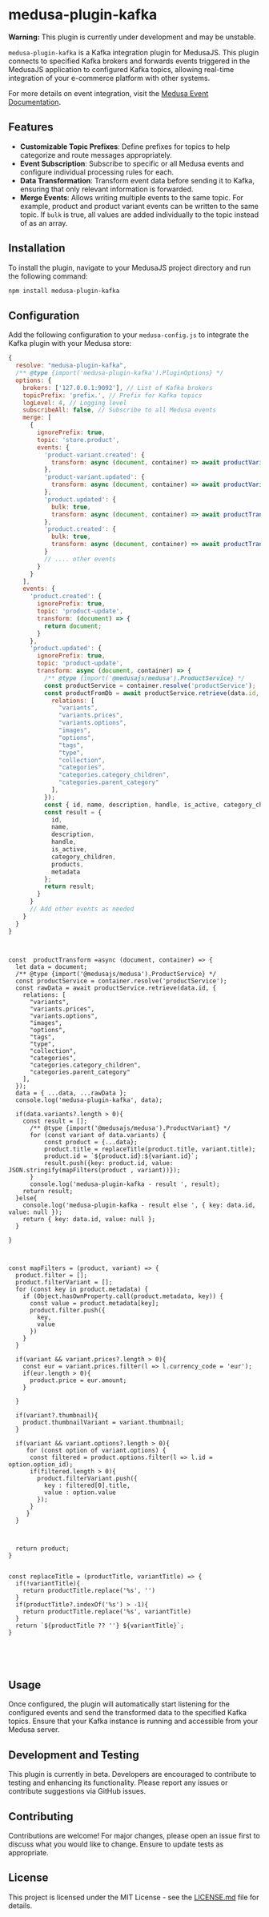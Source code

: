
# medusa-plugin-kafka

**Warning:** This plugin is currently under development and may be unstable.

`medusa-plugin-kafka` is a Kafka integration plugin for MedusaJS. This plugin connects to specified Kafka brokers and forwards events triggered in the MedusaJS application to configured Kafka topics, allowing real-time integration of your e-commerce platform with other systems.


For more details on event integration, visit the [Medusa Event Documentation](https://docs.medusajs.com/development/events/events-list).


## Features

- **Customizable Topic Prefixes**: Define prefixes for topics to help categorize and route messages appropriately.
- **Event Subscription**: Subscribe to specific or all Medusa events and configure individual processing rules for each.
- **Data Transformation**: Transform event data before sending it to Kafka, ensuring that only relevant information is forwarded.
- **Merge Events**: Allows writing multiple events to the same topic. For example, product and product variant events can be written to the same topic. If `bulk` is true, all values are added individually to the topic instead of as an array.

## Installation

To install the plugin, navigate to your MedusaJS project directory and run the following command:

```bash
npm install medusa-plugin-kafka
```

## Configuration

Add the following configuration to your `medusa-config.js` to integrate the Kafka plugin with your Medusa store:

```javascript
{
  resolve: "medusa-plugin-kafka",
  /** @type {import('medusa-plugin-kafka').PluginOptions} */
  options: {
    brokers: ['127.0.0.1:9092'], // List of Kafka brokers
    topicPrefix: 'prefix.', // Prefix for Kafka topics
    logLevel: 4, // Logging level
    subscribeAll: false, // Subscribe to all Medusa events
    merge: [
      {
        ignorePrefix: true,
        topic: 'store.product',
        events: {
          'product-variant.created': {
            transform: async (document, container) => await productVariantTransform(document, container)
          },
          'product-variant.updated': {
            transform: async (document, container) => await productVariantTransform(document, container)
          },
          'product.updated': {
            bulk: true,
            transform: async (document, container) => await productTransform(document, container)
          },
          'product.created': {
            bulk: true,
            transform: async (document, container) => await productTransform(document, container)
          }
          // .... other events
        }
      }
    ],
    events: {
      'product.created': {
        ignorePrefix: true,
        topic: 'product-update',
        transform: (document) => {
          return document;
        }
      },
      'product.updated': {
        ignorePrefix: true,
        topic: 'product-update',
        transform: async (document, container) => {
          /** @type {import('@medusajs/medusa').ProductService} */
          const productService = container.resolve('productService');
          const productFromDb = await productService.retrieve(data.id, {
            relations: [
              "variants",
              "variants.prices",
              "variants.options",
              "images",
              "options",
              "tags",
              "type",
              "collection",
              "categories",
              "categories.category_children",
              "categories.parent_category"
            ],
          });
          const { id, name, description, handle, is_active, category_children, products, metadata } = document;
          const result = {
            id,
            name,
            description,
            handle,
            is_active,
            category_children,
            products,
            metadata
          };
          return result;
        }
      }
      // Add other events as needed
    }
  }
}

```

```


const  productTransform =async (document, container) => {
  let data = document;
  /** @type {import('@medusajs/medusa').ProductService} */
  const productService = container.resolve('productService');
  const rawData = await productService.retrieve(data.id, {
    relations: [
      "variants",
      "variants.prices",
      "variants.options",
      "images",
      "options",
      "tags",
      "type",
      "collection",
      "categories",
      "categories.category_children",
      "categories.parent_category"
    ],
  });
  data = { ...data, ...rawData };
  console.log('medusa-plugin-kafka', data);

  if(data.variants?.length > 0){
    const result = [];
      /** @type {import('@medusajs/medusa').ProductVariant} */
      for (const variant of data.variants) {
          const product = {...data};
          product.title = replaceTitle(product.title, variant.title);
          product.id = `${product.id}:${variant.id}`;
          result.push({key: product.id, value: JSON.stringify(mapFilters(product , variant))});
      }
      console.log('medusa-plugin-kafka - result ', result);
    return result;
  }else{
    console.log('medusa-plugin-kafka - result else ', { key: data.id, value: null });
    return { key: data.id, value: null };
  }
  
}



const mapFilters = (product, variant) => {
  product.filter = [];
  product.filterVariant = [];
  for (const key in product.metadata) {
    if (Object.hasOwnProperty.call(product.metadata, key)) {
      const value = product.metadata[key];
      product.filter.push({
        key,
        value
      })
    }
  }
  
  if(variant && variant.prices?.length > 0){
    const eur = variant.prices.filter(l => l.currency_code = 'eur');
    if(eur.length > 0){
      product.price = eur.amount;
    }
    
  }

  if(variant?.thumbnail){
    product.thumbnailVariant = variant.thumbnail;
  }

  if(variant && variant.options?.length > 0){
     for (const option of variant.options) {
      const filtered = product.options.filter(l => l.id = option.option_id);
      if(filtered.length > 0){
        product.filterVariant.push({
          key : filtered[0].title,
          value : option.value
        });
      }
     }
  }



  return product;
}


const replaceTitle = (productTitle, variantTitle) => {
  if(!variantTitle){
    return productTitle.replace('%s', '')
  }
  if(productTitle?.indexOf('%s') > -1){
    return productTitle.replace('%s', variantTitle)
  }
  return `${productTitle ?? ''} ${variantTitle}`;
}





```


## Usage

Once configured, the plugin will automatically start listening for the configured events and send the transformed data to the specified Kafka topics. Ensure that your Kafka instance is running and accessible from your Medusa server.

## Development and Testing

This plugin is currently in beta. Developers are encouraged to contribute to testing and enhancing its functionality. Please report any issues or contribute suggestions via GitHub issues.

## Contributing

Contributions are welcome! For major changes, please open an issue first to discuss what you would like to change. Ensure to update tests as appropriate.

## License

This project is licensed under the MIT License - see the [LICENSE.md](LICENSE) file for details.

